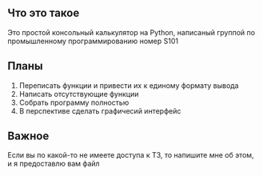 ## Что это такое
Это простой консольный калькулятор на Python, написаный группой по промышленному программированию номер S101

## Планы
  1. Переписать функции и привести их к единому формату вывода
  2. Написать отсутствующие функции
  3. Собрать программу полностью
  4. В перспективе сделать графичесий интерфейс

## Важное
Если вы по какой-то не имеете доступа к ТЗ, то напишите мне об этом, и я предоставлю вам файл
